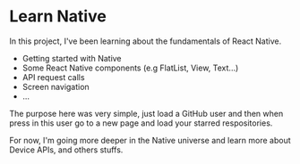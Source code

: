 # Learn Native

In this project, I've been learning about the fundamentals of React Native.

- Getting started with Native
- Some React Native components (e.g FlatList, View, Text...)
- API request calls
- Screen navigation
- ...

The purpose here was very simple, just load a GitHub user and then when press in this user go to a new page and load your starred respositories.

For now, I'm going more deeper in the Native universe and learn more about Device APIs, and others stuffs.
